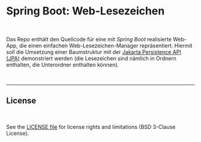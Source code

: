 # Spring Boot: Web-Lesezeichen #

<br>

Das Repo enthält den Quellcode für eine mit *Spring Boot* realisierte Web-App, die einen
einfachen Web-Lesezeichen-Manager repräsentiert.
Hiermit soll die Umsetzung einer Baumstruktur mit der
[Jakarta Persistence API (JPA)](https://jakarta.ee/learn/docs/jakartaee-tutorial/current/persist/persistence-intro/persistence-intro.html)
demonstriert werden (die Lesezeichen sind nämlich in Ordnern enthalten, die Unterordner enthalten können).

<br>

----

## License ##

<br>

See the [LICENSE file](LICENSE.md) for license rights and limitations (BSD 3-Clause License).

<br>
